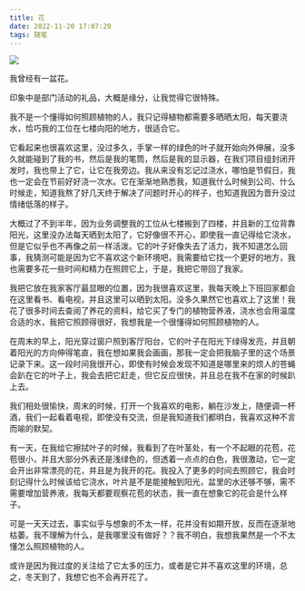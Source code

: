 ```yaml
---
title: 花
date: 2022-11-20 17:07:29
tags: 随笔
---
```


![](https://hxy-blog.oss-cn-beijing.aliyuncs.com/images/IMG_4755.png)

我曾经有一盆花。

  

印象中是部门活动的礼品，大概是缘分，让我觉得它很特殊。

我不是一个懂得如何照顾植物的人，我只记得植物都需要多晒晒太阳，每天要浇水，恰巧我的工位在七楼向阳的地方，很适合它。

它看起来也很喜欢这里，没过多久，手掌一样的绿色的叶子就开始向外伸展，没多久就能碰到了我的书，然后是我的笔筒，然后是我的显示器，在我们项目组封闭开发时，我也带上了它，让它在我旁边。我从来没有忘记过浇水，哪怕是节假日，我也一定会在节前好好浇一次水。它在渐渐地熟悉我，知道我什么时候到公司、什么时候走，知道我熬了好几天终于解决了问题时开心的样子，也知道我因为晋升没过情绪低落的样子。

  

大概过了不到半年，因为业务调整我的工位从七楼搬到了四楼，并且新的工位背靠阳光，这里没办法每天晒到太阳了，它好像很不开心，即使我一直记得给它浇水，但是它似乎也不再像之前一样活泼。它的叶子好像失去了活力，我不知道怎么回事，我猜测可能是因为它不喜欢这个新环境吧，我需要给它找一个更好的地方，我也需要多花一些时间和精力在照顾它上，于是，我把它带回了我家。

我把它放在我家客厅最显眼的位置，因为我很喜欢这里，我每天晚上下班回家都会在这里看书、看电视，并且这里可以晒到太阳。没多久果然它也喜欢上了这里！我花了很多时间去查阅了养花的资料，给它买了专门的植物营养液，浇水也会用温度合适的水，我把它照顾得很好，我想我是一个很懂得如何照顾植物的人。

在周末的早上，阳光穿过窗户照到客厅阳台，它的叶子在阳光下绿得发亮，并且朝着阳光的方向伸得笔直，我在想如果我会画画，那我一定会把我脑子里的这个场景记录下来。这一段时间我很开心，即使有时候会发现不知道是哪里来的烦人的苍蝇会趴在它的叶子上，我会去把它赶走，但它反应很快，并且总在我不在家的时候趴上去。

我们相处很愉快，周末的时候，打开一个我喜欢的电影，躺在沙发上，随便调一杯酒，我们一起看着电视，即使没有交流，但是我知道我们都明白，我喜欢这种不言而喻的默契。

  

有一天，在我给它擦拭叶子的时候，我看到了在叶茎处，有一个不起眼的花苞，花苞很小，并且大部分外表还是浅绿色的，但透着一点点的白色，我很激动，它一定会开出非常漂亮的花，并且是为我开的花。我投入了更多的时间去照顾它，我会时刻记得什么时候该给它浇水，叶片是不是能接触到阳光，盆里的水还够不够，需不需要增加营养液，我每天都要观察花苞的状态，我一直在想象它的花会是什么样子。

可是一天天过去，事实似乎与想象的不太一样，花并没有如期开放，反而在逐渐地枯萎。我不理解为什么，是我哪里没有做好？？我不明白，我想我果然是一个不太懂怎么照顾植物的人。

  

或许是因为我过度的关注给了它太多的压力，或者是它并不喜欢这里的环境，总之，冬天到了，我想它也不会再开花了。
